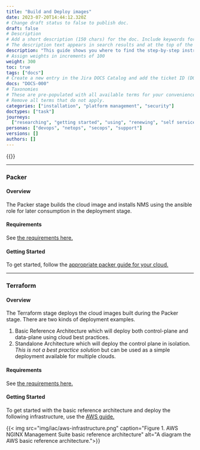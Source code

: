 ```yaml
---
title: "Build and Deploy images"
date: 2023-07-20T14:44:12.320Z
# Change draft status to false to publish doc.
draft: false
# Description
# Add a short description (150 chars) for the doc. Include keywords for SEO.
# The description text appears in search results and at the top of the doc.
description: "This guide shows you where to find the step-by-step instructions to build and deploy NGINX Management Suite images on various cloud providers."
# Assign weights in increments of 100
weight: 300
toc: true
tags: ["docs"]
# Create a new entry in the Jira DOCS Catalog and add the ticket ID (DOCS-<number>) below
docs: "DOCS-000"
# Taxonomies
# These are pre-populated with all available terms for your convenience.
# Remove all terms that do not apply.
categories: ["installation", "platform management", "security"]
doctypes: ["task"]
journeys:
  ["researching", "getting started", "using", "renewing", "self service"]
personas: ["devops", "netops", "secops", "support"]
versions: []
authors: []
---
```


{{<custom-styles>}}

---

### Packer

#### Overview

The Packer stage builds the cloud image and installs NMS using the ansible role for later consumption in the deployment stage.

#### Requirements

See [the requirements here.](https://github.com/nginxinc/nginx-management-suite-iac/tree/main/packer#Requirements)

#### Getting Started

To get started, follow the [appropriate packer guide for your cloud.](https://github.com/nginxinc/nginx-management-suite-iac/tree/main/packer#how-to-use)

---

### Terraform

#### Overview

The Terraform stage deploys the cloud images built during the Packer stage. There are two kinds of deployment examples.

1. Basic Reference Architecture which will deploy both control-plane and data-plane using cloud best practices.
2. Standalone Architecture which will deploy the control plane in isolation. _This is not a best practice solution_ but can be used as a simple deployment available for multiple clouds.

#### Requirements

See [the requirements here.](https://github.com/nginxinc/nginx-management-suite-iac/tree/main/packer#Requirements)

#### Getting Started

To get started with the basic reference architecture and deploy the following infrastructure, use the [AWS guide.](https://github.com/nginxinc/nginx-management-suite-iac/blob/main/terraform/basic-reference/aws/README.md)

{{< img src="img/iac/aws-infrastructure.png" caption="Figure 1. AWS NGINX Management Suite basic reference architecture" alt="A diagram the AWS basic reference architecture.">}}
